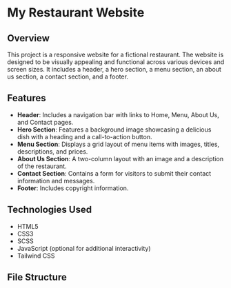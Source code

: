 # My Restaurant Website

## Overview
This project is a responsive website for a fictional restaurant. The website is designed to be visually appealing and functional across various devices and screen sizes. It includes a header, a hero section, a menu section, an about us section, a contact section, and a footer.

## Features
- **Header**: Includes a navigation bar with links to Home, Menu, About Us, and Contact pages.
- **Hero Section**: Features a background image showcasing a delicious dish with a heading and a call-to-action button.
- **Menu Section**: Displays a grid layout of menu items with images, titles, descriptions, and prices.
- **About Us Section**: A two-column layout with an image and a description of the restaurant.
- **Contact Section**: Contains a form for visitors to submit their contact information and messages.
- **Footer**: Includes copyright information.

## Technologies Used
- HTML5
- CSS3
- SCSS
- JavaScript (optional for additional interactivity)
- Tailwind CSS
## File Structure
